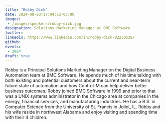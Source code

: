 ```yaml
---
title: "Robby Dick"
date: 2024-08-03T17:04:52-05:00
images: 
 - /images/speakers/robby-dick.jpg
designation: Solutions Marketing Manager at BMC Software
twitter: 
linkedin: https://www.linkedin.com/in/robby-dick-02230539/
github: 
events:
 - 2024
draft: true
---
```


Robby is a Principal Solutions Marketing Manager on the Digital Business Automation team at BMC Software.  He spends much of his time talking with both existing and potential customers about the current and near-term future state of automation and how Control-M can help deliver better business outcomes.  Robby joined BMC Software in 1999 and prior to that was a UNIX systems administrator in the Chicago area at companies in the energy, financial services, and manufacturing industries.  He has a B.S. in Computer Science from the University of St. Francis in Joliet, IL. Robby and his wife reside in northwest Alabama and enjoy visiting and spending time with their 4 children. 
